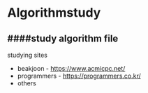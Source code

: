 # Algorithmstudy

####study algorithm file
--------------
studying sites
- beakjoon - https://www.acmicpc.net/
- programmers - https://programmers.co.kr/
- others
